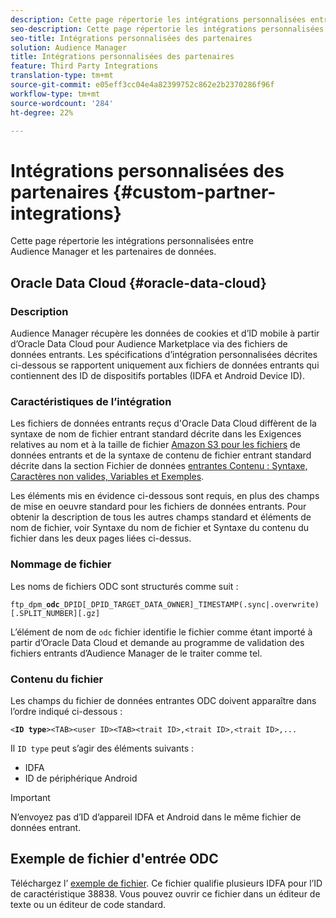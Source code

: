 ```yaml
---
description: Cette page répertorie les intégrations personnalisées entre Audience Manager et les partenaires de données.
seo-description: Cette page répertorie les intégrations personnalisées entre Audience Manager et les partenaires de données.
seo-title: Intégrations personnalisées des partenaires
solution: Audience Manager
title: Intégrations personnalisées des partenaires
feature: Third Party Integrations
translation-type: tm+mt
source-git-commit: e05eff3cc04e4a82399752c862e2b2370286f96f
workflow-type: tm+mt
source-wordcount: '284'
ht-degree: 22%

---
```



# Intégrations personnalisées des partenaires {#custom-partner-integrations}

Cette page répertorie les intégrations personnalisées entre Audience Manager et les partenaires de données.

## Oracle Data Cloud {#oracle-data-cloud}

### Description

Audience Manager récupère les données de cookies et d’ID mobile à partir d’Oracle Data Cloud pour Audience Marketplace via des fichiers de données entrants. Les spécifications d’intégration personnalisées décrites ci-dessous se rapportent uniquement aux fichiers de données entrants qui contiennent des ID de dispositifs portables (IDFA et Android Device ID).

### Caractéristiques de l’intégration

Les fichiers de données entrants reçus d&#39;Oracle Data Cloud diffèrent de la syntaxe de nom de fichier entrant standard décrite dans les Exigences relatives au nom et à la taille de fichier [Amazon S3 pour les fichiers](/help/using/integration/sending-audience-data/batch-data-transfer-explained/inbound-s3-filenames.md) de données entrants et de la syntaxe de contenu de fichier entrant standard décrite dans la section Fichier de données [entrantes Contenu : Syntaxe, Caractères non valides, Variables et Exemples](/help/using/integration/sending-audience-data/batch-data-transfer-explained/inbound-file-contents.md).

Les éléments mis en évidence ci-dessous sont requis, en plus des champs de mise en oeuvre standard pour les fichiers de données entrants. Pour obtenir la description de tous les autres champs standard et éléments de nom de fichier, voir Syntaxe du nom de fichier et Syntaxe du contenu du fichier dans les deux pages liées ci-dessus.

### Nommage de fichier

Les noms de fichiers ODC sont structurés comme suit :

`ftp_dpm_`**`odc`**`_DPID[_DPID_TARGET_DATA_OWNER]_TIMESTAMP(.sync|.overwrite)[.SPLIT_NUMBER][.gz]`

L’élément de nom de `odc` fichier identifie le fichier comme étant importé à partir d’Oracle Data Cloud et demande au programme de validation des fichiers entrants d’Audience Manager de le traiter comme tel.

### Contenu du fichier

Les champs du fichier de données entrantes ODC doivent apparaître dans l’ordre indiqué ci-dessous :

`<`**`ID type`**`><TAB><user ID><TAB><trait ID>,<trait ID>,<trait ID>,...`

Il `ID type` peut s’agir des éléments suivants :

* IDFA
* ID de périphérique Android

>[!IMPORTANT]
>
>N’envoyez pas d’ID d’appareil IDFA et Android dans le même fichier de données entrant.

## Exemple de fichier d&#39;entrée ODC

Téléchargez l’ [exemple de fichier](/help/using/integration/assets/ftp_dpm_odc_12345_1556223815.sync). Ce fichier qualifie plusieurs IDFA pour l’ID de caractéristique 38838. Vous pouvez ouvrir ce fichier dans un éditeur de texte ou un éditeur de code standard.